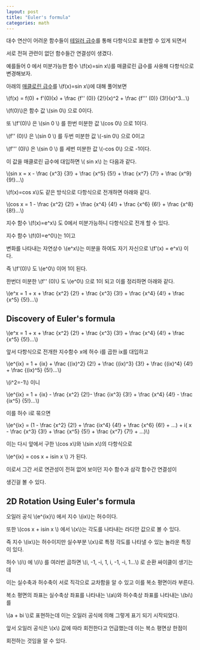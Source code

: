 ```yaml
---
layout: post
title: "Euler's formula"
categories: math
---
```


<!-- begin_excerpt -->

대수 연산이 어려운 함수들이 [테일러 급수](../19/Taylor-series.html)를 통해 다항식으로 표현할 수 있게 되면서

서로 전혀 관련이 없던 함수들간 연결성이 생겼다.

<!-- end_excerpt -->

예를들어 0 에서 미분가능한 함수 \\(f(x)=sin x\\)를 매클로린 급수를 사용해 다항식으로 변경해보자.

아래의 [매클로린 급수](../19/Taylor-series.html/#Maclaurin)를 \\(f(x)=sin x\\)에 대해 풀어보면

\\(f(x) = f(0) + f'(0)(x) + \frac {f'' (0)} {2!}(x)^2 + \frac {f''' (0)} {3!}(x)^3...\\)

\\(f(0)\\)은 함수 값 \\(sin 0\\) 으로 0이다.

또 \\(f'(0)\\) 은 \\(sin 0 \\) 를 한번 미분한 값 \\(cos 0\\) 으로 1이다.

\\(f'' (0)\\) 은 \\(sin 0 \\) 를 두번 미분한 값 \\(-sin 0\\) 으로 0이고

\\(f''' (0)\\) 은 \\(sin 0 \\) 를 세번 미분한 값 \\(-cos 0\\) 으로 -1이다.

이 값을 매클로린 급수에 대입하면 \\( sin x\\) 는 다음과 같다.

\\(sin x = x - \frac {x^3} {3!} + \frac {x^5} {5!} + \frac {x^7} {7!} + \frac {x^9} {9!}...\\)

\\(f(x)=cos x\\)도 같은 방식으로 다항식으로 전개하면 아래와 같다.

\\(cos x = 1 - \frac {x^2} {2!} + \frac {x^4} {4!} + \frac {x^6} {6!} + \frac {x^8} {8!}...\\)

지수 함수 \\(f(x)=e^x\\) 도 0에서 미분가능하니 다항식으로 전개 할 수 있다.

지수 함수 \\(f(0)=e^0\\)는 1이고

변화를 나타내는 자연상수 \\(e^x\\)는 미분을 하여도 자기 자신으로 \\(f'(x) = e^x\\) 이다.

즉 \\(f'(0)\\) 도 \\(e^0\\) 이어 1이 된다.

한번더 미분한 \\(f'' (0)\\) 도 \\(e^0\\) 으로 1이 되고 이를 정리하면 아래와 같다.

\\(e^x = 1 + x + \frac {x^2} {2!} + \frac {x^3} {3!} + \frac {x^4} {4!} + \frac {x^5} {5!}...\\)

## Discovery of Euler's formula

\\(e^x = 1 + x + \frac {x^2} {2!} + \frac {x^3} {3!} + \frac {x^4} {4!} + \frac {x^5} {5!}...\\)

앞서 다항식으로 전개한 지수함수 x에 허수 i를 곱한 ix를 대입하고

\\(e^{ix} = 1 + {ix} + \frac {(ix)^2} {2!} + \frac {(ix)^3} {3!} + \frac {(ix)^4} {4!} + \frac {(ix)^5} {5!}...\\) 

\\(i^2=-1\\) 이니 

\\(e^{ix} = 1 + {ix} - \frac {x^2} {2!}- \frac {ix^3} {3!} + \frac {x^4} {4!} - \frac {ix^5} {5!}...\\) 

이를 허수 i로 묶으면 

\\(e^{ix} = (1 - \frac {x^2} {2!} + \frac {ix^4} {4!}  + \frac {x^6} {6!} + ...) + i( x - \frac {x^3} {3!} + \frac {x^5} {5!} + \frac {x^7} {7!} + ...)\\) 

이는 다시 앞에서 구한 \\(cos x\\)와 \\(sin x\\)의 다항식으로

\\(e^{ix} = cos x + isin x \\) 가 된다.

이로서 그간 서로 연관성이 전혀 없어 보이던 지수 함수과 삼각 함수간 연결성이

생긴걸 볼 수 있다.


## 2D Rotation Using Euler's formula

오일러 공식 \\(e^{ix}\\) 에서 지수 \\(ix\\)는 허수이다.

또한 \\(cos x + isin x \\) 에서 \\(x\\)는 각도를 나타내는 라디안 값으로 볼 수 있다.

즉 지수 \\(ix\\)는 허수이지만 실수부분 \\(x\\)로 특정 각도를 나타낼 수 있는 놀라운 특징이 있다.


허수 \\(i\\) 에 \\(i\\) 를 여러번 곱하면 \\(i, -1, -i, 1, i, -1, -i, 1...\\) 로 순환 싸이클이 생기는데

이는 실수축과 허수축이 서로 직각으로 교차함을 알 수 있고 이를 복소 평면이라 부른다.

복소 평면의 좌표는 실수축상 좌표를 나타내는 \\(a\\)와 허수축상 좌표를 나타내는 \\(bi\\) 를 

\\(a + bi \\)로 표현하는데 이는 오일러 공식에 의해 그렇게 표기 되기 시작되었다.

앞서 오일러 공식은 \\(x\\) 값에 따라 회전한다고 언급했는데 이는 복소 평면상 한점이 

회전하는 것임을 알 수 있다.







